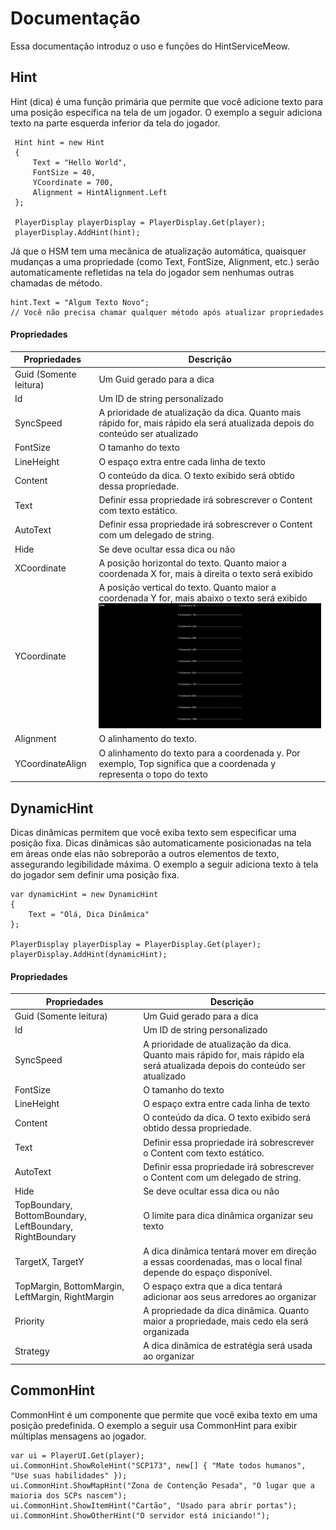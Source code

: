 # Documentação
Essa documentação introduz o uso e funções do HintServiceMeow.
## Hint
Hint (dica) é uma função primária que permite que você adicione texto para uma posição específica na tela de um jogador. O exemplo a seguir adiciona texto na parte esquerda inferior da tela do jogador.
```Csharp
 Hint hint = new Hint
 {
     Text = "Hello World",
     FontSize = 40,
     YCoordinate = 700,
     Alignment = HintAlignment.Left
 };

 PlayerDisplay playerDisplay = PlayerDisplay.Get(player);
 playerDisplay.AddHint(hint);
```
Já que o HSM tem uma mecânica de atualização automática, quaisquer mudanças a uma propriedade (como Text, FontSize, Alignment, etc.) serão automaticamente refletidas na tela do jogador sem nenhumas outras chamadas de método.
```Csharp
hint.Text = "Algum Texto Novo";
// Você não precisa chamar qualquer método após atualizar propriedades
``` 
#### Propriedades
| Propriedades | Descrição |
| - | - |
| Guid (Somente leitura) | Um Guid gerado para a dica |
| Id | Um ID de string personalizado |
| SyncSpeed | A prioridade de atualização da dica. Quanto mais rápido for, mais rápido ela será atualizada depois do conteúdo ser atualizado |
| FontSize | O tamanho do texto |
| LineHeight | O espaço extra entre cada linha de texto |
| Content | O conteúdo da dica. O texto exibido será obtido dessa propriedade. |
| Text | Definir essa propriedade irá sobrescrever o Content com texto estático. |
| AutoText | Definir essa propriedade irá sobrescrever o Content com um delegado de string. |
| Hide | Se deve ocultar essa dica ou não |
| XCoordinate | A posição horizontal do texto. Quanto maior a coordenada X for, mais à direita o texto será exibido |
| YCoordinate | A posição vertical do texto. Quanto maior a coordenada Y for, mais abaixo o texto será exibido ![A posição da coordenada Y](Images/YCoordinateExample.jpg) |
| Alignment | O alinhamento do texto. |
| YCoordinateAlign | O alinhamento do texto para a coordenada y. Por exemplo, Top significa que a coordenada y representa o topo do texto |
## DynamicHint
Dicas dinâmicas permitem que você exiba texto sem especificar uma posição fixa. Dicas dinâmicas são automaticamente posicionadas na tela em áreas onde elas não sobreporão a outros elementos de texto, assegurando legibilidade máxima. O exemplo a seguir adiciona texto à tela do jogador sem definir uma posição fixa.
```CSharp
var dynamicHint = new DynamicHint
{
    Text = "Olá, Dica Dinâmica"
};

PlayerDisplay playerDisplay = PlayerDisplay.Get(player);
playerDisplay.AddHint(dynamicHint);
```
#### Propriedades
| Propriedades | Descrição |
| - | - |
| Guid (Somente leitura) | Um Guid gerado para a dica |
| Id | Um ID de string personalizado |
| SyncSpeed | A prioridade de atualização da dica. Quanto mais rápido for, mais rápido ela será atualizada depois do conteúdo ser atualizado |
| FontSize | O tamanho do texto |
| LineHeight | O espaço extra entre cada linha de texto |
| Content | O conteúdo da dica. O texto exibido será obtido dessa propriedade. |
| Text | Definir essa propriedade irá sobrescrever o Content com texto estático. |
| AutoText | Definir essa propriedade irá sobrescrever o Content com um delegado de string. |
| Hide | Se deve ocultar essa dica ou não |
| TopBoundary, BottomBoundary, LeftBoundary, RightBoundary | O limite para dica dinâmica organizar seu texto |
| TargetX, TargetY | A dica dinâmica tentará mover em direção a essas coordenadas, mas o local final depende do espaço disponível. |
| TopMargin, BottomMargin, LeftMargin, RightMargin | O espaço extra que a dica tentará adicionar aos seus arredores ao organizar |
| Priority | A propriedade da dica dinâmica. Quanto maior a propriedade, mais cedo ela será organizada |
| Strategy | A dica dinâmica de estratégia será usada ao organizar |
## CommonHint
CommonHint é um componente que permite que você exiba texto em uma posição predefinida. O exemplo a seguir usa CommonHint para exibir múltiplas mensagens ao jogador.
```CSharp
var ui = PlayerUI.Get(player);
ui.CommonHint.ShowRoleHint("SCP173", new[] { "Mate todos humanos", "Use suas habilidades" });
ui.CommonHint.ShowMapHint("Zona de Contenção Pesada", "O lugar que a maioria dos SCPs nascem");
ui.CommonHint.ShowItemHint("Cartão", "Usado para abrir portas");
ui.CommonHint.ShowOtherHint("O servidor está iniciando!");
```
